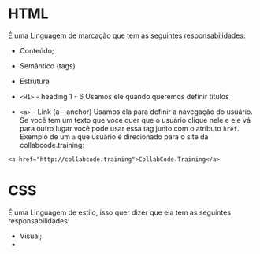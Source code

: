 # HTML

É uma Linguagem de marcação que tem as seguintes responsabilidades:

- Conteúdo;
- Semântico (tags)
- Estrutura


- `<H1>` - heading 1 - 6
 Usamos ele quando queremos definir títulos

- `<a>` - Link (a - anchor) 
Usamos ela para definir a navegação do usuário. Se você tem um texto que voce quer que o usuário clique nele e ele vá para outro lugar você pode usar essa tag junto com o atributo `href`. Exemplo de um `a` que usuário é direcionado para o site da collabcode.training:
```
<a href="http://collabcode.training">CollabCode.Training</a>
```

# CSS

É uma Linguagem de estilo, isso quer dizer que ela tem as seguintes responsabilidades:

- Visual;
- 

